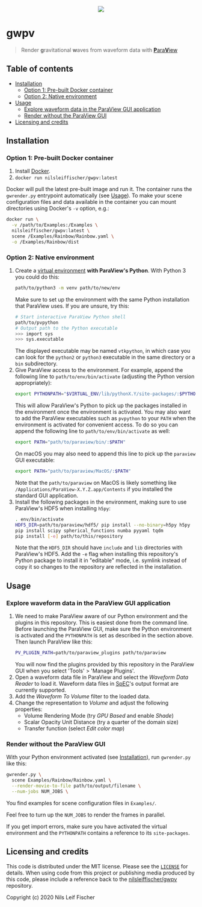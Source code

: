 
<p align="center" id="banner"><img src="https://raw.githubusercontent.com/nilsleiffischer/gwpv/master/docs/banner.png"></p>

# gwpv

> Render **g**ravitational **w**aves from waveform data with [**P**ara**V**iew](https://www.paraview.org)

## Table of contents

- [Installation](#installation)
  - [Option 1: Pre-built Docker container](#option-1-pre-built-docker-container)
  - [Option 2: Native environment](#option-2-native-environment)
- [Usage](#usage)
  - [Explore waveform data in the ParaView GUI application](#explore-waveform-data-in-the-paraview-gui-application)
  - [Render without the ParaView GUI](#render-without-the-paraview-gui)
- [Licensing and credits](#licensing-and-credits)

## Installation

### Option 1: Pre-built Docker container

1. Install [Docker](https://www.docker.com).
2. `docker run nilsleiffischer/gwpv:latest`

Docker will pull the latest pre-built image and run it. The container runs the `gwrender.py` entrypoint automatically (see [Usage](#usage)). To make your scene configuration files and data available in the container you can mount directories using Docker's `-v` option, e.g.:

```sh
docker run \
  -v /path/to/Examples:/Examples \
  nilsleiffischer/gwpv:latest \
  scene /Examples/Rainbow/Rainbow.yaml \
  -o /Examples/Rainbow/dist
```

### Option 2: Native environment

1. Create a [virtual environment](https://docs.python.org/3/tutorial/venv.html)
   **with ParaView's Python**. With Python 3 you could do this:
   ```sh
   path/to/python3 -m venv path/to/new/env
   ```
   Make sure to set up the environment with the same Python installation that
   ParaView uses. If you are unsure, try this:
   ```sh
   # Start interactive ParaView Python shell
   path/to/pvpython
   # Output path to the Python executable
   >>> import sys
   >>> sys.executable
   ```
   The displayed executable may be named `vtkpython`, in which case you can look
   for the `python2` or `python3` executable in the same directory or a `bin`
   subdirectory.
2. Give ParaView access to the environment. For example, append the following
   line to `path/to/env/bin/activate` (adjusting the Python version
   appropriately):
   ```sh
   export PYTHONPATH="$VIRTUAL_ENV/lib/pythonX.Y/site-packages/:$PYTHONPATH"
   ```
   This will allow ParaView's Python to pick up the packages installed in the
   environment once the environment is activated.
   You may also want to add the ParaView executables such as `pvpython` to your
   `PATH` when the environment is activated for convenient access. To do so you
   can append the following line to `path/to/env/bin/activate` as well:
   ```sh
   export PATH="path/to/paraview/bin/:$PATH"
   ```
   On macOS you may also need to append this line to pick up the `paraview` GUI
   executable:
   ```sh
   export PATH="path/to/paraview/MacOS/:$PATH"
   ```
   Note that the `path/to/paraview` on MacOS is likely something like
   `/Applications/ParaView-X.Y.Z.app/Contents` if you installed the standard
   GUI application.
3. Install the following packages in the environment, making sure to use
   ParaView's HDF5 when installing `h5py`:
   ```sh
   . env/bin/activate
   HDF5_DIR=path/to/paraview/hdf5/ pip install --no-binary=h5py h5py
   pip install scipy spherical_functions numba pyyaml tqdm
   pip install [-e] path/to/this/repository
   ```
   Note that the `HDF5_DIR` should have `include` and `lib` directories with
   ParaView's HDF5. Add the `-e` flag when installing this repository's
   Python package to install it in "editable" mode, i.e. symlink instead of copy
   it so changes to the repository are reflected in the installation.

## Usage

### Explore waveform data in the ParaView GUI application

1. We need to make ParaView aware of our Python environment and the plugins in
   this repository. This is easiest done from the command line. Before launching
   the ParaView GUI, make sure the Python environment is activated and the
   `PYTHONPATH` is set as described in the section above. Then launch ParaView
   like this:
   ```sh
   PV_PLUGIN_PATH=path/to/paraview_plugins path/to/paraview
   ```
   You will now find the plugins provided by this repository in the ParaView GUI
   when you select 'Tools' > 'Manage Plugins'.
3. Open a waveform data file in ParaView and select the _Waveform Data Reader_
   to load it. Waveform data files in [SpEC](https://www.black-holes.org/code/SpEC.html)'s output format are currently supported.
4. Add the _Waveform To Volume_ filter to the loaded data.
5. Change the representation to _Volume_ and adjust the following properties:
   - Volume Rendering Mode (try _GPU Based_ and enable _Shade_)
   - Scalar Opacity Unit Distance (try a quarter of the domain size)
   - Transfer function (select _Edit color map_)

### Render without the ParaView GUI

With your Python environment activated (see [Installation](#installation)), run
`gwrender.py` like this:

```sh
gwrender.py \
  scene Examples/Rainbow/Rainbow.yaml \
  --render-movie-to-file path/to/output/filename \
  --num-jobs NUM_JOBS \
```

You find examples for scene configuration files in `Examples/`.

Feel free to turn up the `NUM_JOBS` to render the frames in parallel.

If you get import errors, make sure you have activated the virtual environment
and the `PYTHONPATH` contains a reference to its `site-packages`.

## Licensing and credits

This code is distributed under the MIT license. Please see the [`LICENSE`](LICENSE) for details. When using code from this project or publishing media produced by this code, please include a reference back to the [nilsleiffischer/gwpv](https://github.com/nilsleiffischer/gwpv) repository.

Copyright (c) 2020 Nils Leif Fischer
